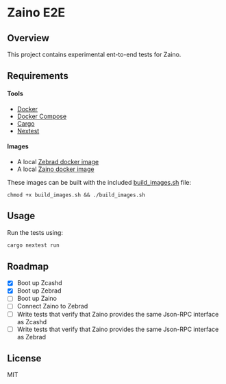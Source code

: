 # Zaino E2E

## Overview

This project contains experimental ent-to-end tests for Zaino.

## Requirements

#### Tools
- [Docker](https://www.docker.com/)
- [Docker Compose](https://github.com/docker/compose)
- [Cargo](https://doc.rust-lang.org/cargo/)
- [Nextest](https://nexte.st)

#### Images
- A local [Zebrad docker image](https://github.com/ZcashFoundation/zebra/blob/main/docker/Dockerfile)
- A local [Zaino docker image](https://github.com/zingolabs/zaino/blob/dev/Dockerfile)

These images can be built with the included [build_images.sh](./build_images.sh) file:

`chmod +x build_images.sh && ./build_images.sh`

## Usage

Run the tests using:

```bash
cargo nextest run
```

## Roadmap

- [x] Boot up Zcashd
- [x] Boot up Zebrad
- [ ] Boot up Zaino
- [ ] Connect Zaino to Zebrad
- [ ] Write tests that verify that Zaino provides the same Json-RPC interface as Zcashd
- [ ] Write tests that verify that Zaino provides the same Json-RPC interface as Zebrad

## License

MIT
